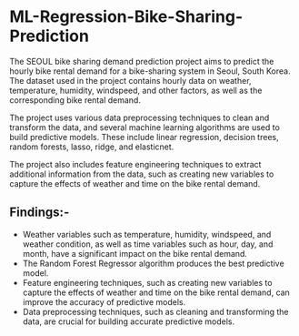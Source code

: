 # ML-Regression-Bike-Sharing-Prediction
The SEOUL bike sharing demand prediction project aims to predict the hourly bike rental demand for a bike-sharing system in Seoul, South Korea. The dataset used in the project contains hourly data on weather, temperature, humidity, windspeed, and other factors, as well as the corresponding bike rental demand.

The project uses various data preprocessing techniques to clean and transform the data, and several machine learning algorithms are used to build predictive models. These include linear regression, decision trees, random forests, lasso, ridge, and elasticnet.

The project also includes feature engineering techniques to extract additional information from the data, such as creating new variables to capture the effects of weather and time on the bike rental demand.

## Findings:-
* Weather variables such as temperature, humidity, windspeed, and weather condition, as well as time variables such as hour, day, and month, have a significant impact 
on the bike rental demand.
* The Random Forest Regressor algorithm produces the best predictive model.
* Feature engineering techniques, such as creating new variables to capture the effects of weather and time on the bike rental demand, can improve the accuracy of predictive models.
* Data preprocessing techniques, such as cleaning and transforming the data, are crucial for building accurate predictive models.
